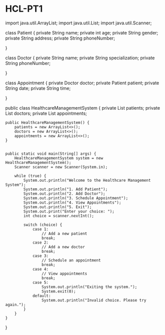 # HCL-PT1
import java.util.ArrayList;
import java.util.List;
import java.util.Scanner;

class Patient {
    private String name;
    private int age;
    private String gender;
    private String address;
    private String phoneNumber;

}

class Doctor {
    private String name;
    private String specialization;
    private String phoneNumber;

}

class Appointment {
    private Doctor doctor;
    private Patient patient;
    private String date;
    private String time;

}

public class HealthcareManagementSystem {
    private List<Patient> patients;
    private List<Doctor> doctors;
    private List<Appointment> appointments;

    public HealthcareManagementSystem() {
        patients = new ArrayList<>();
        doctors = new ArrayList<>();
        appointments = new ArrayList<>();
    }


    public static void main(String[] args) {
        HealthcareManagementSystem system = new HealthcareManagementSystem();
        Scanner scanner = new Scanner(System.in);

        while (true) {
            System.out.println("Welcome to the Healthcare Management System");
            System.out.println("1. Add Patient");
            System.out.println("2. Add Doctor");
            System.out.println("3. Schedule Appointment");
            System.out.println("4. View Appointments");
            System.out.println("5. Exit");
            System.out.print("Enter your choice: ");
            int choice = scanner.nextInt();

            switch (choice) {
                case 1:
                    // Add a new patient
                    break;
                case 2:
                    // Add a new doctor
                    break;
                case 3:
                    // Schedule an appointment
                    break;
                case 4:
                    // View appointments
                    break;
                case 5:
                    System.out.println("Exiting the system.");
                    System.exit(0);
                default:
                    System.out.println("Invalid choice. Please try again.");
            }
        }
    }
}
